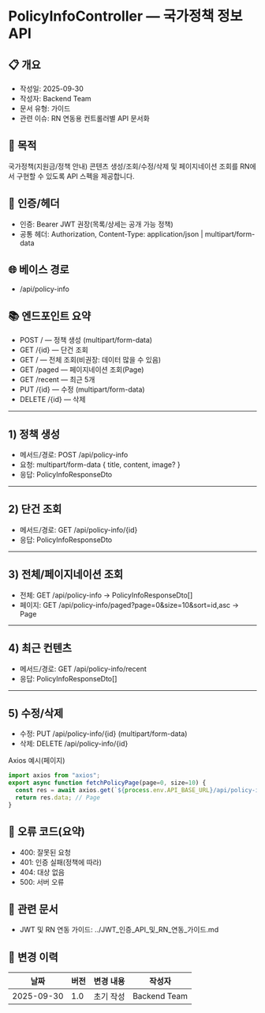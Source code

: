# PolicyInfoController — 국가정책 정보 API

## 📋 개요

- 작성일: 2025-09-30
- 작성자: Backend Team
- 문서 유형: 가이드
- 관련 이슈: RN 연동용 컨트롤러별 API 문서화

## 🎯 목적

국가정책(지원금/정책 안내) 콘텐츠 생성/조회/수정/삭제 및 페이지네이션 조회를 RN에서 구현할 수 있도록 API 스펙을 제공합니다.

## 🔐 인증/헤더

- 인증: Bearer JWT 권장(목록/상세는 공개 가능 정책)
- 공통 헤더: Authorization, Content-Type: application/json | multipart/form-data

## 🌐 베이스 경로

- /api/policy-info

## 📚 엔드포인트 요약

- POST / — 정책 생성 (multipart/form-data)
- GET /{id} — 단건 조회
- GET / — 전체 조회(비권장: 데이터 많을 수 있음)
- GET /paged — 페이지네이션 조회(Page<PolicyInfoResponseDto>)
- GET /recent — 최근 5개
- PUT /{id} — 수정 (multipart/form-data)
- DELETE /{id} — 삭제

---

## 1) 정책 생성

- 메서드/경로: POST /api/policy-info
- 요청: multipart/form-data { title, content, image? }
- 응답: PolicyInfoResponseDto

---

## 2) 단건 조회

- 메서드/경로: GET /api/policy-info/{id}
- 응답: PolicyInfoResponseDto

---

## 3) 전체/페이지네이션 조회

- 전체: GET /api/policy-info → PolicyInfoResponseDto[]
- 페이지: GET /api/policy-info/paged?page=0&size=10&sort=id,asc → Page

---

## 4) 최근 컨텐츠

- 메서드/경로: GET /api/policy-info/recent
- 응답: PolicyInfoResponseDto[]

---

## 5) 수정/삭제

- 수정: PUT /api/policy-info/{id} (multipart/form-data)
- 삭제: DELETE /api/policy-info/{id}

Axios 예시(페이지)

```ts
import axios from "axios";
export async function fetchPolicyPage(page=0, size=10) {
  const res = await axios.get(`${process.env.API_BASE_URL}/api/policy-info/paged`, { params: { page, size, sort: "id,desc" } });
  return res.data; // Page
}
```

## 🚨 오류 코드(요약)

- 400: 잘못된 요청
- 401: 인증 실패(정책에 따라)
- 404: 대상 없음
- 500: 서버 오류

## 🔗 관련 문서

- JWT 및 RN 연동 가이드: ../JWT_인증_API_및_RN_연동_가이드.md

## 📅 변경 이력

 날짜         | 버전  | 변경 내용 | 작성자          
------------|-----|-------|--------------
 2025-09-30 | 1.0 | 초기 작성 | Backend Team 
